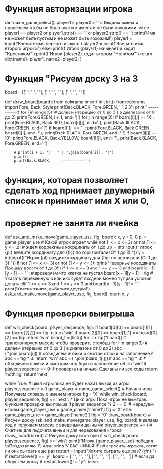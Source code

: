 # Функция авторизации игрока
def name_game_select():
    player1 = player2 = ''
    # Вводим имена и проверяем чтобы не было пустого  имени и не были похожими.
    while player1 == player2 or player1.strip() == '' or player2.strip() == '':
        print('Имя не может быть пустым и не может быть похожим!')
        player1 = input('Введите имя первого игрока:')
        player2 = input('Введите имя второго игрока:')
    else:
        print(f'Игрок {player1} начинает и ходит "Крестиком"')
        print(f'Игрок {player2} ходит вторым  "Ноликом"')
        return dict(name1=player1, name2=player2, )


# Функция "Рисуем доску 3 на 3
board = [[' ', ' ', ' '], [' ', ' ', ' '], [' ', ' ', ' ']]


def draw_board(board):
    from colorama import init
    init()
    from colorama import Fore, Back, Style
    print(Back.BLACK, Fore.GREEN, '  1    2    3')
    print('   -----------')
    for i in range(3):  # делаем итерацию от 0 до 3 ( в диапазоне от 0 до 2)
        print(Fore.GREEN, i + 1, end='|')
        for j in range(3):
            if board[i][j] == 'X':
                print(Fore.BLACK, Back.RED, board[i][j], end=''), print(Back.BLACK, Fore.GREEN, end='|')
            if board[i][j] == ' ':
                print(Fore.BLACK, Back.GREEN, board[i][j], end=''), print(Back.BLACK, Fore.GREEN, end='|')
            if board[i][j] == '0':
                print(Fore.BLACK, Back.YELLOW, board[i][j], end=''), print(Back.BLACK, Fore.GREEN, end='!')

        # print(i + 1, '|', ' | '.join(board[i]), '|')
        print()
        print(Back.BLACK, '   -----------')


# функция, которая позволяет сделать ход прнимает двумерный список и принимает имя Х или О,
# проверяет не занята ли ячейка
def ask_and_make_move(game_player_use, fig, board):
    x, y = 0, 0
    pl = game_player_use  # Какой игрок играет
    while not (1 <= x <= 3) or not (1 <= y <= 3):  # ждем корректные координаты от 1 до 3
        x = int(input(f"Игрок {pl} введите координату  для {fig} по горизонтали (От 1 до 3):"))
        y = int(input(f"Игрок {pl} введите координату для  {fig} по вертикали (От 1 до 3):"))
        if not (1 <= x <= 3) or not (1 <= y <= 3):
            print('Неверные координаты. Прошшу ввести от 1 до 3!')
        if 1 <= x <= 3 and 1 <= y <= 3 and board[x - 1][y - 1] == ' ':  # проверяем что клетка не пустая
            board[x - 1][y - 1] = fig  # Указать переменную о или икс будет входной можно тут два условия делать
        elif 1 <= x <= 3 and 1 <= y <= 3 and board[x - 1][y - 1] != ' ':
            print('Клетка занята, выберите другую!')
            ask_and_make_move(game_player_use, fig, board)
    return x, y


# Функция проверки выигрыша
def win_check(board, player_sequence, fig):
    if board[0][0] == board[1][1] == board[2][2] == fig:
        return 'win'
    if board[2][0] == board[1][1] == board[0][2] == fig:
        return 'win'
    board_t = [list(j) for j in zip(*board)]  # транспонируем массив чтобы проверить столбцы
    for i in range(3):  # делаем итерацию от 0 до 3 ( в диапазоне от 0 до 2)
        abc = (''.join(board[i]))  # объедияем ячейки и смотри строки на заполнение
        if abc == fig * 3:
            return 'win'
        abc = (''.join(board_t[i]))
        if abc == fig * 3:  # объедияем ячейки и смотрим столбцы на заполнение
            return 'win'
        if player_sequence == 9:  # проверка на ничью. Сделаны ли все ходы
            return 'nothing'
    return 'next'


while True:  # цикл игры пока не будет нажат выход из игры
    player_sequence = 0
    game_player = name_game_select()  # Начало игры. Получаем словарь с именем игрока
    fig = 'X'
    while win_check(board, player_sequence,
                    fig) == 'next':  # Цикл игры Пока игрок не вымграл. Функция проверки выигрыша
        if player_sequence % 2 == 0:  # Чередуем игрока
            game_player_use = game_player['name1']
            fig = 'X'
        else:
            game_player_use = game_player['name2']
            fig = '0'
        draw_board(board)  # Рисуем доску
        ask_and_make_move(game_player_use, fig, board)  # делаем ход и получаем массив с введеными данными
        player_sequence += 1  # Счетчик для подсчета ничьи и для чередования игрока
    draw_board(board)  # Рисуем доску итоговую
    if win_check(board, player_sequence, fig) == 'win':
        print(f'Игрок {game_player_use} победил. \nПоздравляю!!!')
    else:
        print('У ВАС НИЧЬЯ!!!')
    # спросить игроков, хотят ли они сыграть еще раз
    restart = input("Хотите сыграть еще раз? (y/n) ")
    if restart.lower() == 'y':
        board = [[' ', ' ', ' '], [' ', ' ', ' '], [' ', ' ', ' ']]  # если да обнуляем доску
    if restart.lower() != "y":
        break
